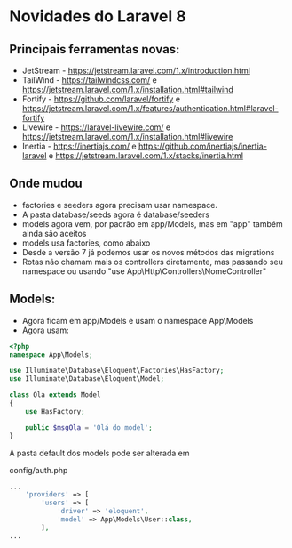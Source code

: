 # Novidades do Laravel 8

## Principais ferramentas novas:

- JetStream - https://jetstream.laravel.com/1.x/introduction.html
- TailWind - https://tailwindcss.com/ e https://jetstream.laravel.com/1.x/installation.html#tailwind
- Fortify - https://github.com/laravel/fortify e https://jetstream.laravel.com/1.x/features/authentication.html#laravel-fortify
- Livewire - https://laravel-livewire.com/ e https://jetstream.laravel.com/1.x/installation.html#livewire
- Inertia - https://inertiajs.com/ e https://github.com/inertiajs/inertia-laravel e https://jetstream.laravel.com/1.x/stacks/inertia.html

## Onde mudou

- factories e seeders agora precisam usar namespace.
- A pasta database/seeds agora é database/seeders
- models agora vem, por padrão em app/Models, mas em "app" também ainda são aceitos
- models usa factories, como abaixo
- Desde a versão 7 já podemos usar os novos métodos das migrations
- Rotas não chamam mais os controllers diretamente, mas passando seu namespace ou usando "use App\Http\Controllers\NomeController"


## Models:

- Agora ficam em app/Models e usam o namespace App\Models
- Agora usam:
```php
<?php
namespace App\Models;

use Illuminate\Database\Eloquent\Factories\HasFactory;
use Illuminate\Database\Eloquent\Model;

class Ola extends Model
{
    use HasFactory;

    public $msgOla = 'Olá do model';
}
```
A pasta default dos models pode ser alterada em

config/auth.php
```php
...
    'providers' => [
        'users' => [
            'driver' => 'eloquent',
            'model' => App\Models\User::class,
        ],
...
```

